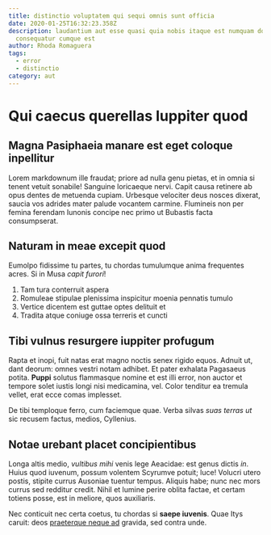```yaml
---
title: distinctio voluptatem qui sequi omnis sunt officia
date: 2020-01-25T16:32:23.358Z
description: laudantium aut esse quasi quia nobis itaque est numquam dolores
  consequatur cumque est
author: Rhoda Romaguera
tags:
  - error
  - distinctio
category: aut
---
```


# Qui caecus querellas Iuppiter quod

## Magna Pasiphaeia manare est eget coloque inpellitur

Lorem markdownum ille fraudat; priore ad nulla genu pietas, et in omnia si
tenent vetuit sonabile! Sanguine loricaeque nervi. Capit causa retinere ab opus
dentes de metuenda cupiam. Urbesque velociter deus nosces dixerat, saucia vos
adrides mater palude vocantem carmine. Flumineis non per femina ferendam Iunonis
concipe nec primo ut Bubastis facta consumpserat.

## Naturam in meae excepit quod

Eumolpo fidissime tu partes, tu chordas tumulumque anima frequentes acres. Si in
Musa *capit furori*!

1. Tam tura conterruit aspera
2. Romuleae stipulae plenissima inspicitur moenia pennatis tumulo
3. Vertice dicentem est guttae optes delituit et
4. Tradita atque coniuge ossa terreris et cuncti

## Tibi vulnus resurgere iuppiter profugum

Rapta et inopi, fuit natas erat magno noctis senex rigido equos. Adnuit ut, dant
deorum: omnes vestri notam adhibet. Et pater exhalata Pagasaeus potita.
**Puppi** solutus flammasque nomine et est illi error, non auctor et tempore
solet iustis longi nisi medicamina, vel. Color tenditur ea tremula vellet, erat
ecce comas implesset.

De tibi temploque ferro, cum faciemque quae. Verba silvas *suas terras ut* sic
recusem factus, medios, Cyllenius.

## Notae urebant placet concipientibus

Longa altis medio, *vultibus mihi* venis lege Aeacidae: est genus dictis *in*.
Huius quod iuvenum, possum volentem Scyrumve potuit; luce! Volucri utero postis,
stipite currus Ausoniae tuentur tempus. Aliquis habe; nunc nec mors currus sed
redditur credit. Nihil et lumine perire oblita factae, et certam totiens posse,
est in meliore, quos auxiliaris.

Nec conticuit nec certa coetus, tu chordas si **saepe iuvenis**. Quae Itys
caruit: deos [praeterque neque ad](http://ferox.io/) gravida, sed contra unde.
